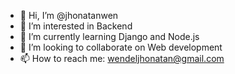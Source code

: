 - 👋 Hi, I’m @jhonatanwen
- 👀 I’m interested in Backend
- 🌱 I’m currently learning Django and Node.js
- 💞️ I’m looking to collaborate on Web development
- 📫 How to reach me: wendeljhonatan@gmail.com

<!---
jhonatanwen/jhonatanwen is a ✨ special ✨ repository because its `README.md` (this file) appears on your GitHub profile.
You can click the Preview link to take a look at your changes.
--->
